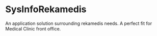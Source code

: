 # SysInfoRekamedis
 An application solution surrounding rekamedis needs. A perfect fit for Medical Clinic front office.

